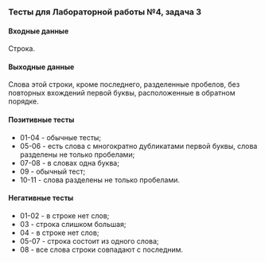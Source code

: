 ### Тесты для Лабораторной работы №4, задача 3

#### Входные данные

Строка.

#### Выходные данные

Слова этой строки, кроме последнего, разделенные пробелов, без повторных вхождений первой буквы, расположенные в обратном порядке.

#### Позитивные тесты

- 01-04 - обычные тесты;
- 05-06 - есть слова с многократно дубликатами первой буквы, слова разделены не только пробелами;
- 07-08 - в словах одна буква;
- 09 - обычный тест;
- 10-11 - слова разделены не только пробелами.

#### Негативные тесты

- 01-02 - в строке нет слов;
- 03 - строка слишком большая;
- 04 - в строке нет слов;
- 05-07 - строка состоит из одного слова;
- 08 - все слова строки совпадают с последним.